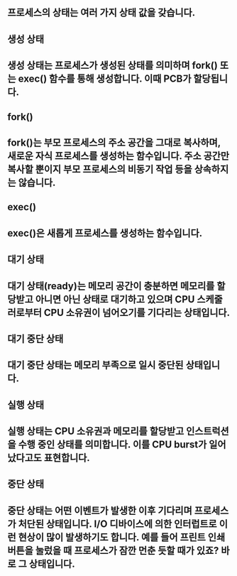 ## 프로세스의 상태는 여러 가지 상태 값을 갖습니다.
## 생성 상태
## 생성 상태는 프로세스가 생성된 상태를 의미하며 fork() 또는 exec() 함수를 통해 생성합니다. 이때 PCB가 할당됩니다.
## fork()
## fork()는 부모 프로세스의 주소 공간을 그대로 복사하며, 새로운 자식 프로세스를 생성하는 함수입니다. 주소 공간만 복사할 뿐이지 부모 프로세스의 비동기 작업 등을 상속하지는 않습니다.
## exec()
## exec()은 새롭게 프로세스를 생성하는 함수입니다.
## 대기 상태
## 대기 상태(ready)는 메모리 공간이 충분하면 메모리를 할당받고 아니면 아닌 상태로 대기하고 있으며 CPU 스케줄러로부터 CPU 소유권이 넘어오기를 기다리는 상태입니다.
## 대기 중단 상태
## 대기 중단 상태는 메모리 부족으로 일시 중단된 상태입니다.
## 실행 상태
## 실행 상태는 CPU 소유권과 메모리를 할당받고 인스트럭션을 수행 중인 상태를 의미합니다. 이를 CPU burst가 일어났다고도 표현합니다.
## 중단 상태
## 중단 상태는 어떤 이벤트가 발생한 이후 기다리며 프로세스가 처단된 상태입니다. I/O 디바이스에 의한 인터럽트로 이런 현상이 많이 발생하기도 합니다. 예를 들어 프린트 인쇄 버튼을 눌렀을 때 프로세스가 잠깐 먼춘 듯할 때가 있죠? 바로 그 상태입니다.